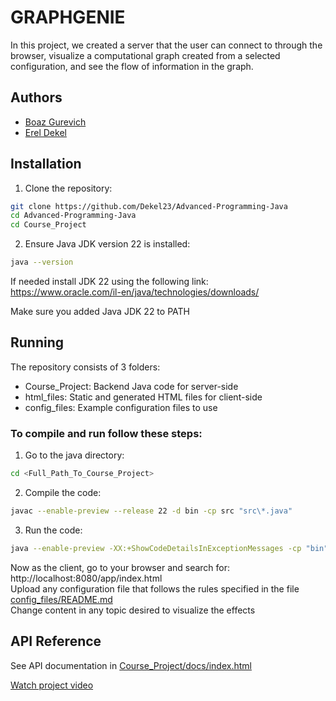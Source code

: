 
# GRAPHGENIE

In this project, we created a server that the user can connect to through the browser, visualize a computational graph created from a selected configuration, and see the flow of information in the graph.

## Authors

 - [Boaz Gurevich](https://github.com/boazgur)
 - [Erel Dekel](https://github.com/Dekel23)

## Installation

1. Clone the repository:

```bash
git clone https://github.com/Dekel23/Advanced-Programming-Java
cd Advanced-Programming-Java
cd Course_Project
```

2. Ensure Java JDK version 22 is installed:
```bash
java --version
```
If needed install JDK 22 using the following link:\
https://www.oracle.com/il-en/java/technologies/downloads/

Make sure you added Java JDK 22 to PATH
## Running
The repository consists of 3 folders:
- Course_Project: Backend Java code for server-side
- html_files: Static and generated HTML files for client-side
- config_files: Example configuration files to use

### To compile and run follow these steps:

1. Go to the java directory:
```bash
cd <Full_Path_To_Course_Project>
```
2. Compile the code:
```bash
javac --enable-preview --release 22 -d bin -cp src "src\*.java"
```
3. Run the code:
```bash
java --enable-preview -XX:+ShowCodeDetailsInExceptionMessages -cp "bin" Main
```
Now as the client, go to your browser and search for: http://localhost:8080/app/index.html \
Upload any configuration file that follows the rules specified in the file [config_files/README.md](https://github.com/Dekel23/Advanced-Programming-Java/blob/main/config_files/README.md)\
Change content in any topic desired to visualize the effects

## API Reference

See API documentation in [Course_Project/docs/index.html](https://html-preview.github.io/?url=https://github.com/Dekel23/Advanced-Programming-Java/blob/main/Course_Project/docs/index.html)

[Watch project video](project_video.mp4)

